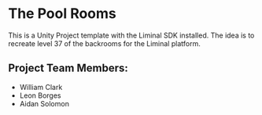 # The Pool Rooms
This is a Unity Project template with the Liminal SDK installed. The idea is to recreate level 37 of the backrooms for the Liminal platform.

## Project Team Members:
- William Clark
- Leon Borges
- Aidan Solomon
